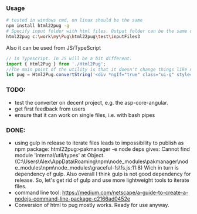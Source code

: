 ### Usage

```bash
# tested in windows cmd, on linux should be the same
npm install html22pug -g
# Specify input folder with html files. Output folder can be the same or separate. Input folder will be processed recursively.
html22pug c:\work\my\Pug\html22pug\test\inputFiles3
```
Also it can be used from JS/TypeScript
```ts
// In Typescript. In JS will be a bit different.
import { Html2Pug } from './Html2Pug';
//The main point of the utility is that it doesn't change things like ngIf to lower case breaking Angular code.
let pug = Html2Pug.convertString('<div *ngIf="true" class="ui-g" style="padding-bottom: 10px">       <span>Some text</span></div>');
```

### TODO:
- test the converter on decent project, e.g. the asp-core-angular.
- get first feedback from users
- ensure that it can work on single files, i.e. with bash pipes

### DONE: 
+ using gulp in release to iterate files leads to impossibility to publish as npm package:
html22pug>pakmanager -e node deps
gives:
Cannot find module 'internal/util/types'
at Object.<anonymous> (C:\Users\Alex\AppData\Roaming\npm\node_modules\pakmanager\node_modules\npm\node_modules\graceful-fs\fs.js:11:8)
Wich in turn is dependency of gulp. Also overall I think gulp is not good dependency for release.
So, let's get rid of gulp and use more lightweight tools to iterate files.
+ command line tool: https://medium.com/netscape/a-guide-to-create-a-nodejs-command-line-package-c2166ad0452e
+ Conversion of html to pug mostly works. Ready for use anyway.
